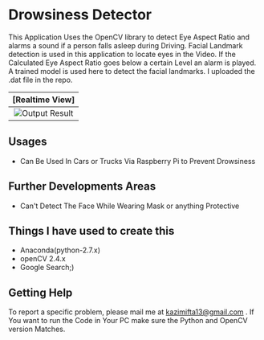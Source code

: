 # Drowsiness Detector
This Application Uses the OpenCV library to detect Eye Aspect Ratio and  alarms a sound if a person falls asleep during Driving. Facial Landmark detection is used in this application to locate eyes in the Video. If the Calculated Eye Aspect Ratio goes below a certain Level an alarm is played. A trained model is used here to detect the facial landmarks. I uploaded the .dat file in the repo.

| [Realtime View]
|:-:|
| ![Output Result] |


## Usages
- Can Be Used In Cars or Trucks Via Raspberry Pi to Prevent Drowsiness


## Further Developments Areas
  - Can't Detect The Face While Wearing Mask or anything Protective


## Things I have used to create this
 - Anaconda(python-2.7.x)
 - openCV 2.4.x
 - Google Search;) 
 
## Getting Help


To report a specific problem, please mail me at kazimifta13@gmail.com . If You want to run the Code in Your PC make sure the Python and OpenCV version Matches.


[Output Result]: <https://github.com/kazi-mifta/Drowsiness-Detector/blob/master/status.gif>